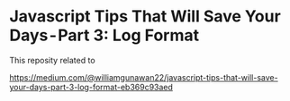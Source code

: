 # Javascript Tips That Will Save Your Days - Part 3: Log Format

This reposity related to

https://medium.com/@williamgunawan22/javascript-tips-that-will-save-your-days-part-3-log-format-eb369c93aed
